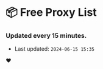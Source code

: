 # :package: Free Proxy List
### Updated every 15 minutes.

- Last updated: `2024-06-15 15:35`

:heart:
